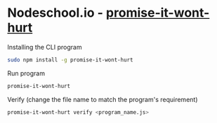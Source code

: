 # Nodeschool.io - [promise-it-wont-hurt](https://github.com/stevekane/promise-it-wont-hurt)

Installing the CLI program

```bash
sudo npm install -g promise-it-wont-hurt
```

Run program

```bash
promise-it-wont-hurt
```

Verify (change the file name to match the program's requirement)

```bash
promise-it-wont-hurt verify <program_name.js>
```

